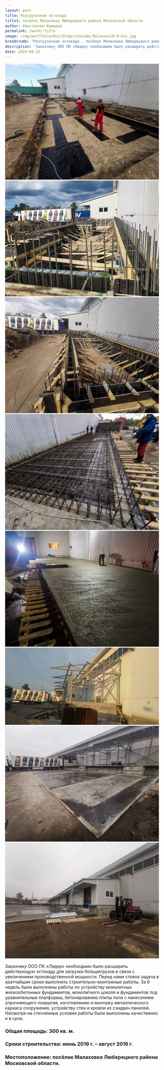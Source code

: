 ```yaml
---
layout: post
title: Разгрузочная эстокада 
title1: посёлок Малаховка Люберецкого района Московской области
author: Константин Комаров
permalink: /work/:title
image: /img/portfolio/buildings/stocada_Malaxovo/9.9-min.jpg
breadcrumb: "Разгрузочная эстокада , посёлок Малаховка Люберецкого района Московской области"
description: "Заказчику ООО ПК «Лидер» необходимо было расширить действующую эстокаду для загрузки большегрузов в связи с увеличением производственной мощности."
date: 2019-08-22
---
```

<div class="fotorama"
     data-nav="thumbs"
     data-allowfullscreen="native"
     data-loop="true">
  <img src="/img/portfolio/buildings/stocada_Malaxovo/1-min.jpg">
  <img src="/img/portfolio/buildings/stocada_Malaxovo/2-min.jpg">
  <img src="/img/portfolio/buildings/stocada_Malaxovo/3-min.jpg">
  <img src="/img/portfolio/buildings/stocada_Malaxovo/4-min.jpg">
  <img src="/img/portfolio/buildings/stocada_Malaxovo/5-min.jpg">
  <img src="/img/portfolio/buildings/stocada_Malaxovo/6-min.jpg">
  <img src="/img/portfolio/buildings/stocada_Malaxovo/7-min.jpg">
  <img src="/img/portfolio/buildings/stocada_Malaxovo/9-min.jpg">
</div>


Заказчику ООО ПК «Лидер» необходимо было расширить действующую эстокаду для загрузки большегрузов в связи с увеличением производственной мощности. Перед нами стояла задача в кратчайшие сроки выполнить строительно-монтажные работы. За 6 недель были выполнены работы по устройству монолитных железобетонных фундаментов, монолитного цоколя и фундаментов под уравнительные платформы, бетонированию плиты пола с нанесением упрочняющего покрытия, изготовлению и монтажу металлического каркаса сооружения, устройству стен и кровли из сэндвич панелей. Несмотря на стеснённые условия работы были выполнены качественно и в срок.

### <b>Общая площадь:</b> 300 кв. м.
### <b>Сроки строительства:</b> июнь 2019 г. – август 2019 г.
### <b>Местоположение:</b> посёлок Малаховка Люберецкого района Московской области.



